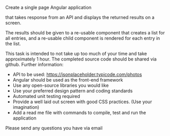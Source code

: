Create a single page Angular application 

that takes response from an API and displays the
returned results on a screen. 

The results should be given to a re-usable component that creates
a list for all entries, and a re-usable child component is rendered for each entry in the list.

This task is intended to not take up too much of your time and take approximately 1 hour. The
completed source code should be shared via github.
Further information:
- API to be used: https://jsonplaceholder.typicode.com/photos
- Angular should be used as the front-end framework
- Use any open-source libraries you would like
- Use your preferred design pattern and coding standards
- Automated unit testing required
- Provide a well laid out screen with good CSS practices. (Use your imagination)
- Add a read me file with commands to compile, test and run the application

Please send any questions you have via email

